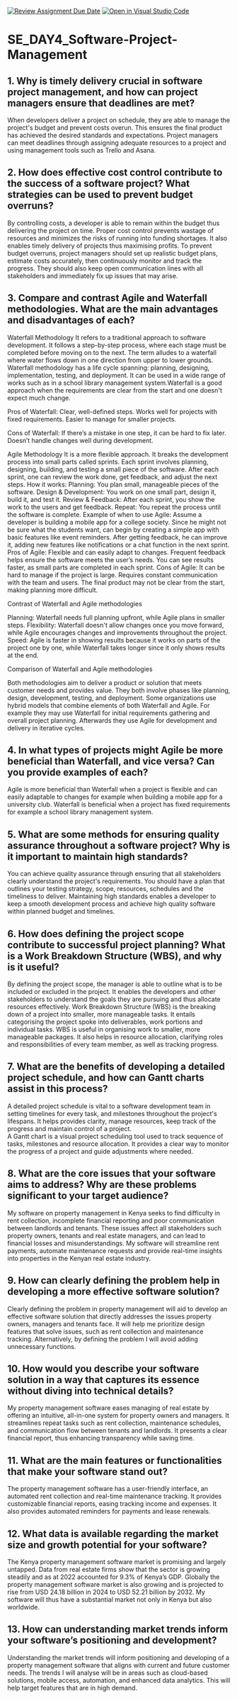 [![Review Assignment Due Date](https://classroom.github.com/assets/deadline-readme-button-22041afd0340ce965d47ae6ef1cefeee28c7c493a6346c4f15d667ab976d596c.svg)](https://classroom.github.com/a/9pw6JKcu)
[![Open in Visual Studio Code](https://classroom.github.com/assets/open-in-vscode-2e0aaae1b6195c2367325f4f02e2d04e9abb55f0b24a779b69b11b9e10269abc.svg)](https://classroom.github.com/online_ide?assignment_repo_id=18483516&assignment_repo_type=AssignmentRepo)
# SE_DAY4_Software-Project-Management
## 1. Why is timely delivery crucial in software project management, and how can project managers ensure that deadlines are met?

When developers deliver a project on schedule, they are able to manage the project's budget and prevent costs overun. This ensures the final product has achieved the desired standards and expectations. Project managers can meet deadlines through assigning adequate resources to a project and using management tools such as Trello and Asana.

## 2. How does effective cost control contribute to the success of a software project? What strategies can be used to prevent budget overruns?
By controlling costs, a developer is able to remain within the budget thus delivering the project on time. Proper cost control prevents wastage of resources and minimizes the risks of running into funding shortages. It also enables timely delivery of projects thus maximising profits. 
To prevent budget overruns, project managers should set up realistic budget plans, estimate costs accurately, then continuously monitor and track the progress. They should also keep open communication lines with all stakeholders and immediately fix up issues that may arise.


## 3. Compare and contrast Agile and Waterfall methodologies. What are the main advantages and disadvantages of each?
Waterfall Methodology
It refers to a traditional approach to software development. It follows a step-by-step process, where each stage must be completed before moving on to the next. The term alludes to a waterfall where water flows down in one direction from upper to lower grounds.
Waterfall methodology has a life cycle spanning: planning, designing, implementation, testing, and deployment.
It can be used in a wide range of works such as in a school library management system.Waterfall is a good approach when the requirements are clear from the start and one doesn't expect much change.

Pros of Waterfall:
Clear, well-defined steps.
Works well for projects with fixed requirements.
Easier to manage for smaller projects.

Cons of Waterfall:
If there’s a mistake in one step, it can be hard to fix later.
Doesn’t handle changes well during development.

Agile Methodology
It is a more flexible approach. It breaks the development process into small parts called sprints. Each sprint involves planning, designing, building, and testing a small piece of the software. After each sprint, one can review the work done, get feedback, and adjust the next steps.
How it works:
Planning: You plan small, manageable pieces of the software.
Design & Development: You work on one small part, design it, build it, and test it.
Review & Feedback: After each sprint, you show the work to the users and get feedback.
Repeat: You repeat the process until the software is complete.
Example of when to use Agile:
Assume a developer is building a mobile app for a college society. Since he might not be sure what the students want, can begin by creating a simple app with basic features like event reminders. After getting feedback, he can improve it, adding new features like notifications or a chat function in the next sprint. 
Pros of Agile:
Flexible and can easily adapt to changes.
Frequent feedback helps ensure the software meets the user’s needs.
You can see results faster, as small parts are completed in each sprint.
Cons of Agile:
It can be hard to manage if the project is large.
Requires constant communication with the team and users.
The final product may not be clear from the start, making planning more difficult.

Contrast of Waterfall and Agile methodologies

Planning: Waterfall needs full planning upfront, while Agile plans in smaller steps.
Flexibility: Waterfall doesn't allow changes once you move forward, while Agile encourages changes and improvements throughout the project.
Speed: Agile is faster in showing results because it works on parts of the project one by one, while Waterfall takes longer since it only shows results at the end.

Comparison of Waterfall and Agile methodologies

Both methodologies aim to deliver a product or solution that meets customer needs and provides value.
They both  involve phases like planning, design, development, testing, and deployment.
Some organizations use hybrid models that combine elements of both Waterfall and Agile. For example they may use Waterfall for initial requirements gathering and overall project planning. Afterwards they use Agile for development and delivery in iterative cycles.

## 4. In what types of projects might Agile be more beneficial than Waterfall, and vice versa? Can you provide examples of each?

Agile is more beneficial than Waterfall when a project is flexible and can easily adaptable to changes for example when building a mobile app for a university club.
Waterfall is beneficial when a project has fixed requirements for example a school library management system.

## 5. What are some methods for ensuring quality assurance throughout a software project? Why is it important to maintain high standards?
You can achieve quality assurance through ensuring that all stakeholders clearly understand the project's requirements. You should have a plan that outlines your testing strategy, scope, resources, schedules and  the timeliness to deliver.
Maintaining high standards enables a developer to keep a smooth development process and achieve high quality software within planned budget and timelines.

## 6. How does defining the project scope contribute to successful project planning? What is a Work Breakdown Structure (WBS), and why is it useful?
By defining the project scope, the manager is able to outline what is to be included or excluded in the project. It enables the developers and other stakeholders to understand the goals they are pursuing and thus allocate resources effectively.
Work Breakdown Structure (WBS) is the breaking down of a project into smaller, more manageable tasks. It entails categorising the project spoke into deliverables, work portions and individual tasks. WBS is useful in organising work to smaller, more manageable packages. It also helps in resource allocation, clarifying roles and responsibilities of every team member, as well as tracking progress.

## 7. What are the benefits of developing a detailed project schedule, and how can Gantt charts assist in this process?
A detailed project schedule is vital to a software development team in setting timelines for every task, and milestones throughout the project's lifespans. It helps provides clarity, manage resources, keep track of the progress and maintain control of a project.  
A Gantt chart is a visual project scheduling tool used to track sequence of tasks, milestones and resource allocation. It provides a clear way to monitor the progress of a project and guide adjustments where needed.

## 8. What are the core issues that your software aims to address? Why are these problems significant to your target audience?
My software on property management in Kenya seeks to find difficulty in rent collection, incomplete financial reporting  and poor communication between landlords and tenants. These issues affect all stakeholders such property owners, tenants and real estate managers, and can lead to financial losses and misunderstandings.
My software will streamline rent payments, automate maintenance requests and provide real-time insights into properties in the Kenyan real estate industry.


## 9. How can clearly defining the problem help in developing a more effective software solution?
Clearly defining the problem in property management will aid to develop an effective software solution that directly addresses the issues property owners, managers and tenants face. It will help me prioritize design features that solve issues, such as rent collection and maintenance tracking. Alternatively, by defining the problem I will avoid adding unnecessary functions.


## 10. How would you describe your software solution in a way that captures its essence without diving into technical details?
My property management software eases managing of real estate by offering an intuitive, all-in-one system for property owners and managers. It streamlines repeat tasks such as rent collection, maintenance schedules, and communication flow between tenants and landlords. It presents a clear financial report, thus enhancing transparency while saving time.

## 11. What are the main features or functionalities that make your software stand out?
The property management software has a user-friendly interface, an automated rent collection and real-time maintenance tracking. It provides customizable financial reports, easing  tracking income and expenses. It also provides automated reminders for payments and lease renewals.

## 12. What data is available regarding the market size and growth potential for your software?
The Kenya property management software market is promising and largely untapped. Data from real estate firms show that the sector is growing steadily and as at 2022 accounted for 9.3% of Kenya’s GDP. Globally the property management software market is also growing and is projected to rise from USD 24.18 billion in 2024 to USD 52.21 billion by 2032. My software will thus have a substantial market not only in Kenya but also worldwide.

## 13. How can understanding market trends inform your software’s positioning and development?
Understanding the market trends will inform positioning and developing of a property management software that aligns with current and future customer needs. The trends I will analyse will be in areas such as cloud-based solutions, mobile access, automation, and enhanced data analytics. This will help target features that are in high demand. 

